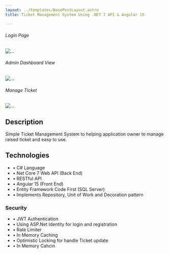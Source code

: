 ```yaml
---
layout: ../templates/BasePostLayout.astro
title: Ticket Management System Using .NET 7 API & Angular 15

---
```


<div class="w-75 mx-auto mb-3">
    <h6 class="text-center">Login Page</h6>
    <img src="/portofolio/assets/gif/ticket-login.PNG" class="d-block w-100" alt="...">
</div>
<div class="w-75 mx-auto mb-3">
    <h6 class="text-center">Admin Dashboard View</h6>
    <img src="/portofolio/assets/gif/ticket-dashboard.gif" class="d-block w-100" alt="...">
</div>
<div class="w-75 mx-auto mb-3">
    <h6 class="text-center">Manage Ticket</h6>
    <img src="/portofolio/assets/gif/ticket-manage.gif" class="d-block w-100" alt="...">
</div>

## Description

Simple Ticket Management System to helping application owner to manage raised ticket and easy to use.

## Technologies

- • C# Language
- • Net Core 7 Web API (Back End)
- • RESTful API 
- • Angular 15 (Front End)
- • Entity Framework Code First (SQL Server)
- • Implements Repository, Unit of Work and Decoration pattern

### Security
- • JWT Authentication 
- • Using ASP.Net Identity for login and registration
- • Rate Limiter
- • In Memory Caching
- • Optimistic Locking for handle Ticket update
- • In Memory Cahcin

